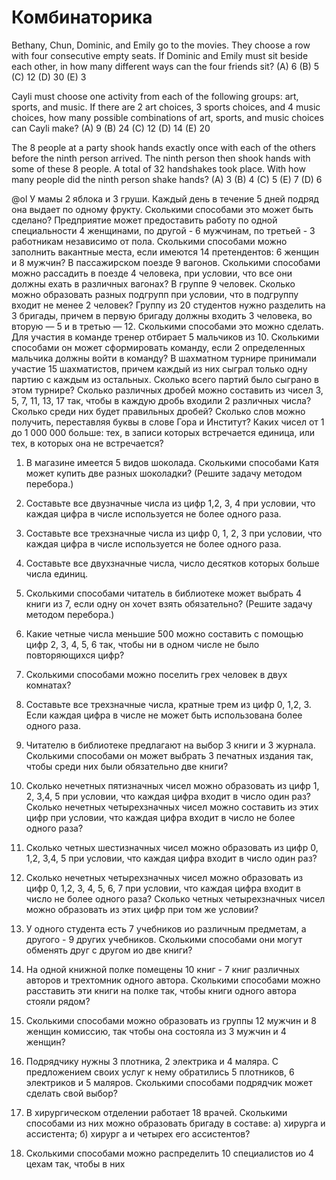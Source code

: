 # Комбинаторика

Bethany, Chun, Dominic, and Emily go to the movies. They choose a row with four consecutive empty seats. If Dominic and Emily must sit beside each other, in how many different ways can the four friends sit?
(A) 6
(B) 5
(C) 12
(D) 30
(E) 3

Cayli must choose one activity from each of the following groups: art, sports, and music. If there are 2 art choices, 3 sports choices, and 4 music choices, how many possible combinations of art, sports, and music choices can Cayli make?
(A) 9
(B) 24
(C) 12
(D) 14
(E) 20

The 8 people at a party shook hands exactly once with each of the others before the ninth person arrived. The ninth person then shook hands with some of these 8 people. A total of 32 handshakes took place. With how many people did the ninth person shake hands?
(A) 3
(B) 4
(C) 5
(E) 7
(D) 6

@ol
У мамы 2 яблока и 3 груши. Каждый день в течение 5 дней подряд она выдает по одному фрукту. Сколькими способами это может быть сделано?
Предприятие может предоставить работу по одной специальности 4 женщинами, по другой - 6 мужчинам, по третьей - 3 работникам независимо от пола. Сколькими способами можно заполнить вакантные места, если имеются 14 претендентов: 6 женщин и 8 мужчин?
В пассажирском поезде 9 вагонов. Сколькими способами можно рассадить в поезде 4 человека, при условии, что все они должны ехать в различных вагонах?
В группе 9 человек. Сколько можно образовать разных подгрупп при условии, что в подгруппу входит не менее 2 человек?
Группу из 20 студентов нужно разделить на 3 бригады, причем в первую бригаду должны входить 3 человека, во вторую — 5 и в третью — 12. Сколькими способами это можно сделать.
Для участия в команде тренер отбирает 5 мальчиков из 10. Сколькими способами он может сформировать команду, если 2 определенных мальчика должны войти в команду?
В шахматном турнире принимали участие 15 шахматистов, причем каждый из них сыграл только одну партию с каждым из остальных. Сколько всего партий было сыграно в этом турнире?
Сколько различных дробей можно составить из чисел 3, 5, 7, 11, 13, 17 так, чтобы в каждую дробь входили 2 различных числа? Сколько среди них будет правильных дробей?
Сколько слов можно получить, переставляя буквы в слове Гора и Институт?
Каких чисел от 1 до 1 000 000 больше: тех, в записи которых встречается единица, или тех, в которых она не встречается?

1. В магазине имеется 5 видов шоколада. Сколькими способами Катя может купить две разных шоколадки? (Решите задачу методом перебора.)
2. Составьте все двузначные числа из цифр 1,2, 3, 4 при условии, что каждая цифра в числе используется не более одного раза.
3. Составьте все трехзначные числа из цифр 0, 1, 2, 3 при условии, что каждая цифра в числе используется не более одного раза.
4. Составьте все двухзначные числа, число десятков которых больше числа единиц.
5. Сколькими способами читатель в библиотеке может выбрать 4 книги из 7, если одну он хочет взять обязательно? (Решите задачу методом перебора.)
6. Какие четные числа меньшие 500 можно составить с помощью цифр 2, 3, 4, 5, 6 так, чтобы ни в одном числе не было повторяющихся цифр?
7. Сколькими способами можно поселить грех человек в двух комнатах?
8. Составьте все трехзначные числа, кратные трем из цифр 0, 1,2, 3. Если каждая цифра в числе не может быть использована более одного раза.
9. Читателю в библиотеке предлагают на выбор 3 книги и 3 журнала. Сколькими способами он может выбрать 3 печатных издания так, чтобы среди них были обязательно две книги?
10. Сколько нечетных пятизначных чисел можно образовать из цифр 1, 2, 3,4, 5 при условии, что каждая цифра входит в число один раз? Сколько нечетных четырехзначных чисел можно составить из этих цифр при условии, что каждая цифра входит в число не более одного раза?
11. Сколько четных шестизначных чисел можно образовать из цифр 0, 1,2, 3,4, 5 при условии, что каждая цифра входит в число один раз?
12. Сколько нечетных четырехзначных чисел можно образовать из цифр 0, 1,2, 3, 4, 5, 6, 7 при условии, что каждая цифра входит в число не более одного раза? Сколько четных четырехзначных чисел можно образовать из этих цифр при том же условии?
13. У одного студента есть 7 учебников ио различным предметам, а другого - 9 других учебников. Сколькими способами они могут обменять друг с другом ио две книги?
14. На одной книжной полке помещены 10 книг - 7 книг различных авторов и трехтомник одного автора. Сколькими способами можно расставить эти книги на полке так, чтобы книги одного автора стояли рядом?
15. Сколькими способами можно образовать из группы 12 мужчин и 8 женщин комиссию, так чтобы она состояла из 3 мужчин и 4 женщин?
16. Подрядчику нужны 3 плотника, 2 электрика и 4 маляра. С предложением своих услуг к нему обратились 5 плотников, 6 электриков и 5 маляров. Сколькими способами подрядчик может сделать свой выбор?
17. В хирургическом отделении работает 18 врачей. Сколькими способами из них можно образовать бригаду в составе: а) хирурга и ассистента; б) хирург а и четырех его ассистентов?
18. Сколькими способами можно распределить 10 специалистов ио 4 цехам так, чтобы в них

    <!--stackedit_data:
    eyJoaXN0b3J5IjpbLTQ1MTQ1MjQxMV19
    -->
